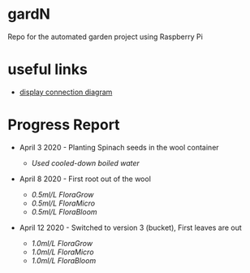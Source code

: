 # gardN
Repo for the automated garden project using Raspberry Pi

# useful links
- [display connection diagram](https://learn.adafruit.com/drive-a-16x2-lcd-directly-with-a-raspberry-pi?view=all)

# Progress Report
- April 3 2020 - Planting Spinach seeds in the wool container 
  - *Used cooled-down boiled water*
  
- April 8 2020 - First root out of the wool
  - *0.5ml/L FloraGrow*
  - *0.5ml/L FloraMicro*
  - *0.5ml/L FloraBloom*
  
- April 12 2020 - Switched to version 3 (bucket), First leaves are out
  - *1.0ml/L FloraGrow*
  - *1.0ml/L FloraMicro*
  - *1.0ml/L FloraBloom*
